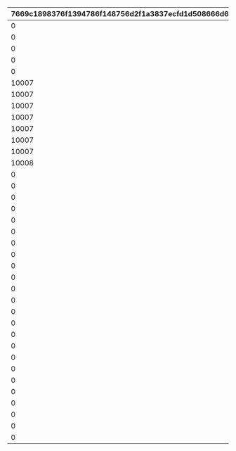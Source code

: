 |7669c1898376f1394786f148756d2f1a3837ecfd1d508666d68aaba919fce825|c9f34261046b9fa8f10d3f415679d48eb03b074ccc3509bdbf1d84857e8df6e6|475b9b157a9122dbfc26314a901bea078efa4eea5badbf5c64b9704cc3836127|36ea22d41bb12699be2ce44132495e23cc57fd9317a7d8f2852bbd72fc525872|b9018b3d393e9e196ad9bf7bf7050ffc1c485bd7c1479d6d20887e8c2d3ba58f|43f7864f39e491f7bb5cf51040b6d198128b4b98a720c3e914fe2ea459ee39c6|edb44cfbcfae6975a0ab136bcd81d97bf3020735341843cfee7ad131ad03fada|df9b8fc3aef222b6da9978174ef014d65a2df0936518cd523e697b8e21cfbacc|9ad7cf05212c94b641ad9bd0b953fced953aef0bf9f7e27b1a53fc6f756f1da6|8fa54da7fb528b59cba42e3e734c396d5b732f8be43a06514e8a89c3d4ecbf3c|856107173c924182ac0cf3ca075c32266045a757f124ef1a098e246de8ec1573|
| --- | --- | --- | --- | --- | --- | --- | --- | --- | --- | --- |
|0|0|0|10002|0|10003|0|0|0|50047|10001|
|0|0|0|10002|0|10003|0|0|0|50051|10001|
|0|0|0|10002|0|10003|0|10004|0|50061|10001|
|0|0|0|10002|0|10003|0|10005|0|50067|10001|
|0|0|0|10002|0|10003|0|10005|10006|50079|10001|
|10007|0|0|10002|0|10003|0|10005|10006|50084|10001|
|10007|0|10008|10002|0|10003|0|10005|10006|50094|10001|
|10007|0|10008|10002|0|10003|10009|10005|10006|50108|10001|
|10007|0|10008|10002|0|10003|10009|10005|10006|50116|10001|
|10007|0|10008|10002|10010|10003|10009|10005|10006|50119|10001|
|10007|0|10008|10002|10010|10003|10009|10005|10006|50129|10001|
|10007|10011|10008|10002|10010|10003|10009|10005|10006|50140|10001|
|10008|10012|10009|10003|10011|10005|10010|10006|10007|50151|10002|
|0|0|0|10010|0|10011|0|10012|10013|50162|10009|
|0|0|0|10011|0|10012|0|10013|10014|50172|10010|
|0|0|0|10012|0|10013|0|10014|10015|50183|10011|
|0|0|0|10014|0|10015|0|10007|10005|50190|10013|
|0|0|0|10013|0|10014|0|10015|10016|50195|10012|
|0|0|0|10015|0|10016|0|10003|10002|50200|10014|
|0|0|0|10014|0|10015|0|10016|10017|50217|10013|
|0|0|0|10016|0|10017|0|10010|10009|50231|10015|
|0|0|0|10015|0|10016|0|10017|10018|50237|10014|
|0|0|0|0|0|0|0|0|0|50248|10019|
|0|0|0|0|0|0|0|0|0|50261|10011|
|0|0|0|0|0|0|0|0|0|50267|10020|
|0|0|0|0|0|0|0|0|0|50278|10021|
|0|0|0|0|0|0|0|0|0|50291|10006|
|0|0|0|0|0|0|0|0|0|50298|10022|
|0|0|0|0|0|0|0|0|0|50309|10023|
|0|0|0|0|0|0|0|0|0|50321|10024|
|0|0|0|0|0|0|0|0|0|50331|10025|
|0|0|0|0|0|0|0|0|0|50341|10026|
|0|0|0|0|0|0|0|0|0|50354|10027|
|0|0|0|0|0|0|0|0|0|50365|10028|
|0|0|0|0|0|0|0|0|0|50375|10029|
|0|0|0|0|0|0|0|0|0|50383|10030|
|0|0|0|0|0|0|0|0|0|50393|10019|